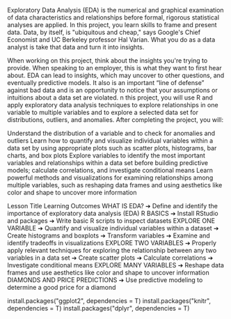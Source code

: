 Exploratory Data Analysis (EDA) is the numerical and graphical examination of data characteristics and relationships before formal, rigorous statistical analyses are applied.
In this project, you learn skills to frame and present data. Data, by itself, is "ubiquitous and cheap," says Google's Chief Economist and UC Berkeley professor Hal Varian. What you do as a data analyst is take that data and turn it into insights.

When working on this project, think about the insights you're trying to provide. When speaking to an employer, this is what they want to first hear about.
EDA can lead to insights, which may uncover to other questions, and eventually predictive models. It also is an important “line of defense” against bad data and is an opportunity to notice that your assumptions or intuitions about a data set are violated.
n this project, you will use R and apply exploratory data analysis techniques to explore relationships in one variable to multiple variables and to explore a selected data set for distributions, outliers, and anomalies.
After completing the project, you will:

Understand the distribution of a variable and to check for anomalies and outliers
Learn how to quantify and visualize individual variables within a data set by using appropriate plots such as scatter plots, histograms, bar charts, and box plots
Explore variables to identify the most important variables and relationships within a data set before building predictive models; calculate correlations, and investigate conditional means
Learn powerful methods and visualizations for examining relationships among multiple variables, such as reshaping data frames and using aesthetics like color and shape to uncover more information

Lesson Title Learning Outcomes
WHAT IS EDA?
➔ Define and identify the importance of exploratory data analysis (EDA)
R BASICS
➔ Install RStudio and packages
➔ Write basic R scripts to inspect datasets
EXPLORE ONE VARIABLE
➔ Quantify and visualize individual variables within a dataset ➔ Create histograms and boxplots
➔ Transform variables
➔ Examine and identify tradeoffs in visualizations
EXPLORE TWO VARIABLES
➔ Properly apply relevant techniques for exploring the relationship between any two variables in a data set
➔ Create scatter plots
➔ Calculate correlations
➔ Investigate conditional means
EXPLORE MANY VARIABLES
➔ Reshape data frames and use aesthetics like color and shape to uncover information
DIAMONDS AND PRICE PREDICTIONS
➔ Use predictive modeling to determine a good price for a diamond

install.packages("ggplot2", dependencies = T) 
install.packages("knitr", dependencies = T)
install.packages("dplyr", dependencies = T)

